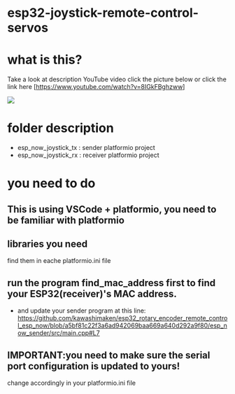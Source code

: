# esp32-joystick-remote-control-servos


# what is this?

Take a look at description YouTube video click the picture below or click the link here [https://www.youtube.com/watch?v=8IGkFBghzww]

[![](https://img.youtube.com/vi/qa2ixbKXAfQ/0.jpg)](https://www.youtube.com/watch?v=qa2ixbKXAfQ)

# folder description

* esp_now_joystick_tx : sender platformio project
* esp_now_joystick_rx : receiver platformio project


# you need to do

## This is using VSCode + platformio, you need to be familiar with platformio

## libraries you need

find them in eache platformio.ini file

## run the program find_mac_address first to find your ESP32(receiver)'s MAC address.

* and update your sender program at this line: https://github.com/kawashimaken/esp32_rotary_encoder_remote_control_esp_now/blob/a5bf81c22f3a6ad942069baa669a640d292a9f80/esp_now_sender/src/main.cpp#L7

## IMPORTANT:you need to make sure the serial port configuration is updated to yours!
change accordingly in your platformio.ini file

